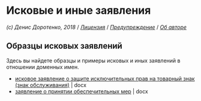 # Исковые и иные заявления

_\(c\) Денис Доротенко, 2018_ / [_Лицензия_](https://github.com/xCounsel/kardamon/blob/master/Russian/LICENSE.md) / [_Предупреждение_](https://github.com/xCounsel/kardamon/blob/master/Russian/DISCLAIMER.md) / [_Об авторе_](http://dorotenko.pro/about/)

## Образцы исковых заявлений

Здесь вы найдете образцы и примеры исковых и иных заявлений в отношении доменных имен.

* [исковое заявление о защите исключительных прав на товарный знак \(знак обслуживания\)](https://cctld.ru/ru/activities/faq/disputs/iz_1.docx) \| docx
* [заявление о принятии обеспечительных мер](https://cctld.ru/ru/activities/faq/disputs/iz_2.docx) \| docx

